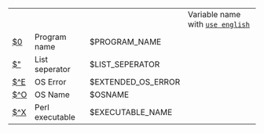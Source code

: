 
<table>
<tr>
  <td></td>
  <td><td>
  <td>Variable name with <code><a href="https://github.com/ReneNyffenegger/about-perl/tree/master/variables#readme">use english</a></code></td>
</tr>
<tr><td><a href="https://github.com/ReneNyffenegger/about-perl/blob/master/variables/0___name_of_program.pl"           >$0 </a></td><td>Program name      </td><td>$PROGRAM_NAME     </td></tr>
<tr><td><a href="https://github.com/ReneNyffenegger/about-perl/blob/master/variables/___list_seperator_(apostrophe).pl">$" </a></td><td>List seperator    </td><td>$LIST_SEPERATOR   </td></tr>
<tr><td><a href="https://github.com/ReneNyffenegger/about-perl/blob/master/variables/%5EE__os_error_info.pl"           >$^E</a></td><td>OS Error          </td><td>$EXTENDED_OS_ERROR</td></tr>
<tr><td><a href="https://github.com/ReneNyffenegger/about-perl/blob/master/variables/%5EO__platform.pl"                >$^O</a></td><td>OS Name           </td><td>$OSNAME           </td></tr>
<tr><td><a href="https://github.com/ReneNyffenegger/about-perl/blob/master/variables/%5EX__perl_executable.pl"         >$^X</a></td><td>Perl executable   </td><td>$EXECUTABLE_NAME  </td></tr>
</table>
